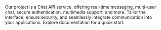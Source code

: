 Our project is a Chat API service, offering real-time messaging, multi-user chat, secure authentication, multimedia support, and more. Tailor the interface, ensure security, and seamlessly integrate communication into your applications. Explore documentation for a quick start.





